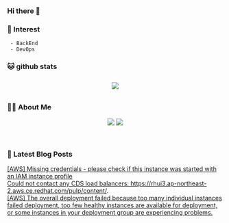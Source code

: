 
### Hi there 👋   

### 📖   Interest   
     - BackEnd
     - DevOps   

###  🐱 github stats  

<div id="main" align="center">
    <img src="https://github-readme-stats.vercel.app/api?username=qpyu66&hide=stars,contribs&count_private=true&show_icons=true"
        style="height: auto; margin-left: 20px; margin-right: 20px; padding: 10px;"/>
</div>

###  💁‍♀️ About Me  
<p align="center">
    <a href="https://bsssss.tistory.com/"><img src="https://img.shields.io/badge/Blog-FF5722?style=flat-square&logo=Blogger&logoColor=white"/></a>
    <a href="mailto:qpyu66@gmail.com"><img src="https://img.shields.io/badge/Gmail-d14836?style=flat-square&logo=Gmail&logoColor=white&link=qpyu66@gmail.com"/></a>
</p>

<br>

### 📕 Latest Blog Posts   

<a href ="https://bsssss.tistory.com/1128"> [AWS] Missing credentials - please check if this instance was started with an IAM instance profile </a> <br><a href ="https://bsssss.tistory.com/1126"> Could not contact any CDS load balancers: https://rhui3.ap-northeast-2.aws.ce.redhat.com/pulp/content/. </a> <br><a href ="https://bsssss.tistory.com/1119"> [AWS] The overall deployment failed because too many individual instances failed deployment, too few healthy instances are available for deployment, or some instances in your deployment group are experiencing problems. </a> <br>